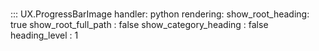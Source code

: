 # 
::: UX.ProgressBarImage
    handler: python
    rendering:
      show_root_heading: true
      show_root_full_path : false
      show_category_heading : false
      heading_level : 1
